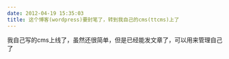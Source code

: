 ```yaml
---
date: 2012-04-19 15:35:03
title: 这个博客(wordpress)要封笔了，转到我自己的cms(ttcms)上了
---
```



我自己写的cms上线了，虽然还很简单，但是已经能发文章了，可以用来管理自己了